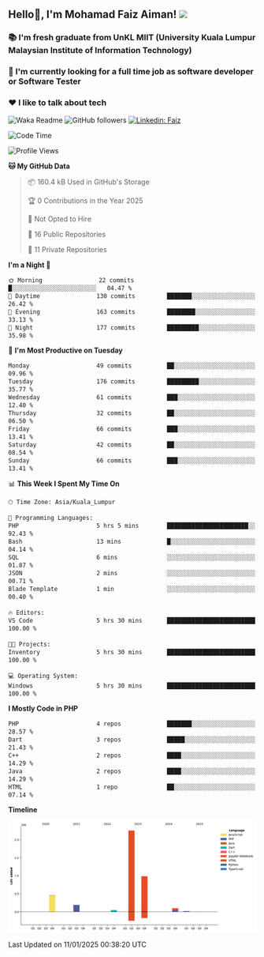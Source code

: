 <h2> Hello👋, I'm Mohamad Faiz Aiman! <img src="https://media.giphy.com/media/12oufCB0MyZ1Go/giphy.gif" width="50"></h2>

### 📚 I'm fresh graduate from UnKL MIIT (University Kuala Lumpur Malaysian Institute of Information Technology)
###  🔭 I'm currently looking for a full time job as software developer or Software Tester
###  ❤️ I like to talk about tech 


![Waka Readme](https://github.com/anmol098/anmol098/workflows/Waka%20Readme/badge.svg)
![GitHub followers](https://img.shields.io/github/followers/faizaiman?label=Follow&style=social)
[![Linkedin: Faiz](https://img.shields.io/badge/-Faiz-blue?style=flat-square&logo=Linkedin&logoColor=white&link=https://www.linkedin.com/in/mohamad-faiz-aiman-623747192/)](https://www.linkedin.com/in/mohamad-faiz-aiman-623747192/)

<!--START_SECTION:waka-->
![Code Time](http://img.shields.io/badge/Code%20Time-267%20hrs%2033%20mins-blue)

![Profile Views](http://img.shields.io/badge/Profile%20Views-0-blue)

**🐱 My GitHub Data** 

> 📦 160.4 kB Used in GitHub's Storage 
 > 
> 🏆 0 Contributions in the Year 2025
 > 
> 🚫 Not Opted to Hire
 > 
> 📜 16 Public Repositories 
 > 
> 🔑 11 Private Repositories 
 > 
**I'm a Night 🦉** 

```text
🌞 Morning                22 commits          █░░░░░░░░░░░░░░░░░░░░░░░░   04.47 % 
🌆 Daytime                130 commits         ███████░░░░░░░░░░░░░░░░░░   26.42 % 
🌃 Evening                163 commits         ████████░░░░░░░░░░░░░░░░░   33.13 % 
🌙 Night                  177 commits         █████████░░░░░░░░░░░░░░░░   35.98 % 
```
📅 **I'm Most Productive on Tuesday** 

```text
Monday                   49 commits          ██░░░░░░░░░░░░░░░░░░░░░░░   09.96 % 
Tuesday                  176 commits         █████████░░░░░░░░░░░░░░░░   35.77 % 
Wednesday                61 commits          ███░░░░░░░░░░░░░░░░░░░░░░   12.40 % 
Thursday                 32 commits          ██░░░░░░░░░░░░░░░░░░░░░░░   06.50 % 
Friday                   66 commits          ███░░░░░░░░░░░░░░░░░░░░░░   13.41 % 
Saturday                 42 commits          ██░░░░░░░░░░░░░░░░░░░░░░░   08.54 % 
Sunday                   66 commits          ███░░░░░░░░░░░░░░░░░░░░░░   13.41 % 
```


📊 **This Week I Spent My Time On** 

```text
🕑︎ Time Zone: Asia/Kuala_Lumpur

💬 Programming Languages: 
PHP                      5 hrs 5 mins        ███████████████████████░░   92.43 % 
Bash                     13 mins             █░░░░░░░░░░░░░░░░░░░░░░░░   04.14 % 
SQL                      6 mins              ░░░░░░░░░░░░░░░░░░░░░░░░░   01.87 % 
JSON                     2 mins              ░░░░░░░░░░░░░░░░░░░░░░░░░   00.71 % 
Blade Template           1 min               ░░░░░░░░░░░░░░░░░░░░░░░░░   00.40 % 

🔥 Editors: 
VS Code                  5 hrs 30 mins       █████████████████████████   100.00 % 

🐱‍💻 Projects: 
Inventory                5 hrs 30 mins       █████████████████████████   100.00 % 

💻 Operating System: 
Windows                  5 hrs 30 mins       █████████████████████████   100.00 % 
```

**I Mostly Code in PHP** 

```text
PHP                      4 repos             ███████░░░░░░░░░░░░░░░░░░   28.57 % 
Dart                     3 repos             █████░░░░░░░░░░░░░░░░░░░░   21.43 % 
C++                      2 repos             ████░░░░░░░░░░░░░░░░░░░░░   14.29 % 
Java                     2 repos             ████░░░░░░░░░░░░░░░░░░░░░   14.29 % 
HTML                     1 repo              ██░░░░░░░░░░░░░░░░░░░░░░░   07.14 % 
```



**Timeline**

![Lines of Code chart](https://raw.githubusercontent.com/faizaiman/faizaiman/main/assets/bar_graph.png)


 Last Updated on 11/01/2025 00:38:20 UTC
<!--END_SECTION:waka-->

